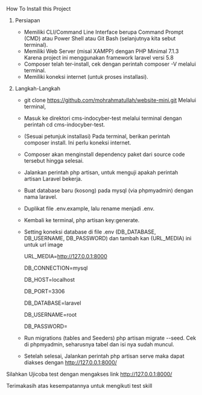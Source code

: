 How To Install this Project
1. Persiapan
	- Memiliki CLI/Command Line Interface berupa Command Prompt (CMD) atau Power Shell atau Git Bash (selanjutnya kita sebut terminal).
	- Memiliki Web Server (misal XAMPP) dengan PHP Minimal 7.1.3 Karena project ini menggunakan framework laravel versi 5.8
	- Composer telah ter-install, cek dengan perintah composer -V melalui terminal.
	- Memiliki koneksi internet (untuk proses installasi).

2. Langkah-Langkah
	- git clone https://github.com/mohrahmatullah/website-mini.git Melalui terminal,
	- Masuk ke direktori cms-indocyber-test melalui terminal dengan perintah cd cms-indocyber-test.
	- (Sesuai petunjuk installasi) Pada terminal, berikan perintah composer install. Ini perlu koneksi internet.
	- Composer akan menginstall dependency paket dari source code tersebut hingga selesai.
	- Jalankan perintah php artisan, untuk menguji apakah perintah artisan Laravel bekerja.
	- Buat database baru (kosong) pada mysql (via phpmyadmin) dengan nama laravel.
	- Duplikat file .env.example, lalu rename menjadi .env.
	- Kembali ke terminal, php artisan key:generate.
	- Setting koneksi database di file .env (DB_DATABASE, DB_USERNAME, DB_PASSWORD) dan tambah kan (URL_MEDIA) ini untuk url image 

		URL_MEDIA=http://127.0.0.1:8000

		DB_CONNECTION=mysql

		DB_HOST=localhost

		DB_PORT=3306

		DB_DATABASE=laravel

		DB_USERNAME=root

		DB_PASSWORD=

	- Run migrations (tables and Seeders) php artisan migrate --seed. Cek di phpmyadmin, seharusnya tabel dan isi nya sudah muncul.
	- Setelah selesai, Jalankan perintah php artisan serve maka dapat diakses dengan http://127.0.0.1:8000/
 

Silahkan Ujicoba test dengan mengakses link http://127.0.0.1:8000/


Terimakasih atas kesempatannya untuk mengikuti test skill